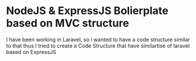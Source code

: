 # NodeJS & ExpressJS Bolierplate based on MVC structure

I have been working in Laravel, so i wanted to have a code structure similar to that thus I tried to create a Code Structure that have similartise of laravel based on ExpressJS
